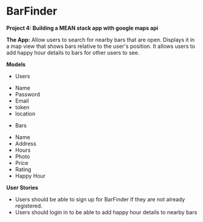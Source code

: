 # BarFinder
**Project 4: Building a MEAN stack app with google maps api**

**The App:** Allow users to search for nearby bars that are open. Displays it in a map view that shows bars relative to the user's position. It allows users to add happy hour details to bars for other users to see.

**Models**
* Users
- Name
- Password
- Email
- token
- location


* Bars
- Name
- Address
- Hours
- Photo
- Price
- Rating
- Happy Hour

**User Stories**
* Users should be able to sign up for BarFinder if they are not already registered.
* Users should login in to be able to add happy hour details to nearby bars
